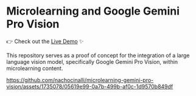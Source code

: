 # Microlearning and Google Gemini Pro Vision

👉 Check out the [Live Demo](https://microlearning-ai.vercel.app/) ✨

This repository serves as a proof of concept for the integration of a large language vision model, specifically Google Gemini Pro Vision, within microlearning content.

https://github.com/nachocinalli/microlearning-gemini-pro-vision/assets/1735078/05619e99-0a7b-499b-af0c-1d9570b849df
